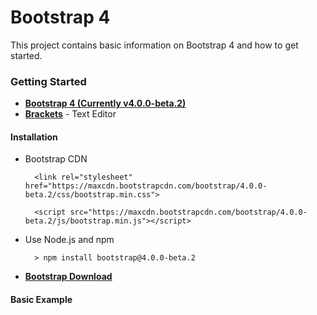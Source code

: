# Bootstrap 4

This project contains basic information on Bootstrap 4 and how to get started.

### Getting Started

- **[Bootstrap 4 (Currently v4.0.0-beta.2)](http://getbootstrap.com/)**
- **[Brackets](http://brackets.io/)** - Text Editor
 
#### Installation

- Bootstrap CDN

	
		<link rel="stylesheet" href="https://maxcdn.bootstrapcdn.com/bootstrap/4.0.0-beta.2/css/bootstrap.min.css">

		<script src="https://maxcdn.bootstrapcdn.com/bootstrap/4.0.0-beta.2/js/bootstrap.min.js"></script>

- Use Node.js and npm

		> npm install bootstrap@4.0.0-beta.2

- **[Bootstrap Download](http://getbootstrap.com/docs/4.0/getting-started/download/)**

#### Basic Example



 



